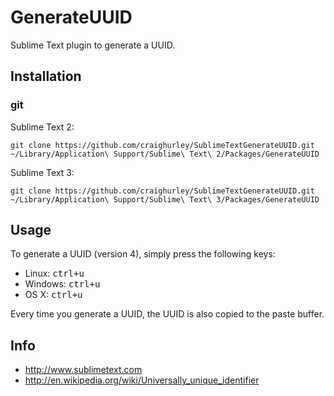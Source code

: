 GenerateUUID
============

Sublime Text plugin to generate a UUID.

## Installation
### git

Sublime Text 2:

    git clone https://github.com/craighurley/SublimeTextGenerateUUID.git ~/Library/Application\ Support/Sublime\ Text\ 2/Packages/GenerateUUID

Sublime Text 3:

    git clone https://github.com/craighurley/SublimeTextGenerateUUID.git ~/Library/Application\ Support/Sublime\ Text\ 3/Packages/GenerateUUID

## Usage
To generate a UUID (version 4), simply press the following keys:

- Linux: <kbd>ctrl+u</kbd>
- Windows: <kbd>ctrl+u</kbd>
- OS X: <kbd>ctrl+u</kbd>

Every time you generate a UUID, the UUID is also copied to the paste buffer.

## Info

- http://www.sublimetext.com
- http://en.wikipedia.org/wiki/Universally_unique_identifier
